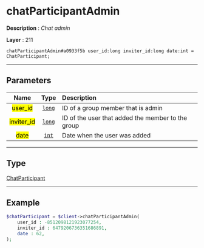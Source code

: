 # chatParticipantAdmin

**Description** : *Chat admin*

**Layer** : 211

```tl
chatParticipantAdmin#a0933f5b user_id:long inviter_id:long date:int = ChatParticipant;
```

---

## Parameters

| Name | Type | Description |
| :---: | :---: | :--- |
| <mark>user_id</mark> | [`long`](type/long) | ID of a group member that is admin |
| <mark>inviter_id</mark> | [`long`](type/long) | ID of the user that added the member to the group |
| <mark>date</mark> | [`int`](type/int) | Date when the user was added |

---

## Type

[ChatParticipant](type/ChatParticipant)

---

## Example

```php
$chatParticipant = $client->chatParticipantAdmin(
	user_id : -8512098121923077254,
	inviter_id : 6479206736351686891,
	date : 62,
);
```
